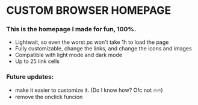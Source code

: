 # CUSTOM BROWSER HOMEPAGE

### This is the homepage I made for fun, 100%.

- Lightwait, so even the worst pc won't take 1h to load the page
- Fully customizable, change the links, and change the icons and images
- Compatible with light mode and dark mode
- Up to 25 link cells

### Future updates:

- make it easier to customize it. (Do I know how? Ofc not 🔥🔥)
- remove the onclick funcion
